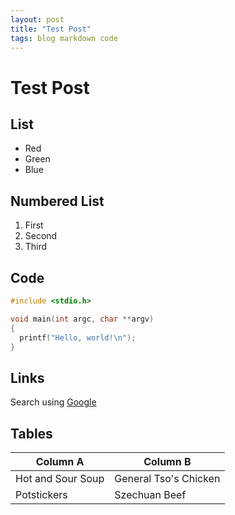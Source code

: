 ```yaml
---
layout: post
title: "Test Post"
tags: blog markdown code
---
```


# Test Post

## List

- Red
- Green
- Blue

## Numbered List

1. First
2. Second
3. Third

## Code

```c
#include <stdio.h>

void main(int argc, char **argv)
{
  printf("Hello, world!\n");
}
```

## Links

Search using [Google](https://www.google.com)

## Tables

| Column A | Column B |
| --- | --- |
| Hot and Sour Soup | General Tso's Chicken |
| Potstickers | Szechuan Beef |
